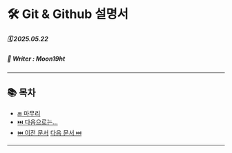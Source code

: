# 🛠️ Git & Github 설명서

##### 🗓️ 2025.05.22
##### 📝 Writer : Moon19ht

---

## 📚 목차


- [🔚 마무리](#-마무리)
- [⏭️ 다음으로는...](#️-다음으로는)
- [⏮️ 이전 문서](./0521%20SQL정리.md) [다음 문서 ⏭️](./0523%20Git.Github정리.md)

---

